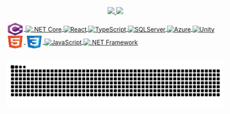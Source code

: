 <div align="center">
  <a href="https://github.com/erickbauerv">
  <img width="58.8%" src="https://github-readme-stats.vercel.app/api?username=erickbauerv&show_icons=true&theme=tokyonight&include_all_commits=true&count_private=true"/>
  <img width="38.8%" src="https://github-readme-stats.vercel.app/api/top-langs/?username=erickbauerv&layout=compact&langs_count=7&theme=tokyonight"/>
</div>

<div style="display: inline_block"><br>
  <img align="center" alt="CSharp" height="30" width="40" src="https://raw.githubusercontent.com/devicons/devicon/master/icons/csharp/csharp-original.svg">
  <img align="center" alt=".NET Core" height="30" width="40" src="https://cdn.jsdelivr.net/gh/devicons/devicon@latest/icons/dotnetcore/dotnetcore-original.svg">
  <img align="center" alt="React" height="30" width="40" src="https://cdn.jsdelivr.net/gh/devicons/devicon/icons/react/react-original.svg">
  <img align="center" alt="TypeScript" height="30" width="40" src="https://cdn.jsdelivr.net/gh/devicons/devicon/icons/typescript/typescript-original.svg">
  <img align="center" alt="SQLServer" height="30" width="40" src="https://cdn.jsdelivr.net/gh/devicons/devicon@latest/icons/microsoftsqlserver/microsoftsqlserver-original.svg">
  <img align="center" alt="Azure" height="30" width="40" src="https://cdn.jsdelivr.net/gh/devicons/devicon@latest/icons/azure/azure-original.svg">
  <img align="center" alt="Unity" height="30" width="40" src="https://files.rubixdev.de/logos/unity.svg">
  <img align="center" alt="HTML" height="30" width="40" src="https://raw.githubusercontent.com/devicons/devicon/master/icons/html5/html5-original.svg">
  <img align="center" alt="CSS" height="30" width="40" src="https://raw.githubusercontent.com/devicons/devicon/master/icons/css3/css3-original.svg">
  <img align="center" alt="JavaScript" height="30" width="40" src="https://cdn.jsdelivr.net/gh/devicons/devicon/icons/javascript/javascript-original.svg">
  <img align="center" alt=".NET Framework" height="30" width="40" src="https://cdn.jsdelivr.net/gh/devicons/devicon@latest/icons/dot-net/dot-net-original.svg">
</div>

##

<div> 
  
  ![snake gif](https://github.com/erickbauerv/erickbauerv/blob/output/github-contribution-grid-snake-dark.svg) 
</div>
